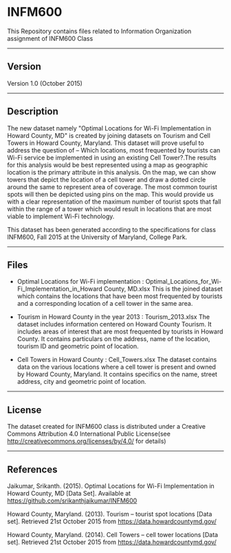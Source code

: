 # INFM600
This Repository contains files related to Information Organization assignment of INFM600 Class

-------
Version
-------

Version 1.0 (October 2015)

-----------
Description
-----------

The new dataset namely "Optimal Locations for Wi-Fi Implementation in Howard County, MD" 
is created by joining datasets on Tourism and Cell Towers in Howard County, Maryland. 
This dataset will prove useful to address the question of – Which locations, most frequented 
by tourists can Wi-Fi service be implemented in using an existing Cell Tower?.The results 
for this analysis would be best represented using a map as geographic location is the 
primary attribute in this analysis. On the map, we can show towers that depict the location 
of a cell tower and draw a dotted circle around the same to represent area of coverage. 
The most common tourist spots will then be depicted using pins on the map. This would 
provide us with a clear representation of the maximum number of tourist spots that fall 
within the range of a tower which would result in locations that are most viable to 
implement Wi-Fi technology.

This dataset has been generated according to the specifications for class
INFM600, Fall 2015 at the University of Maryland, College Park.

-----
Files
-----


* Optimal Locations for Wi-Fi implementation : Optimal_Locations_for_Wi-Fi_Implementation_in_Howard County, MD.xlsx
        This is the joined dataset which contains the locations that have
        been most frequented by tourists and a corresponding location of a
	cell tower in the same area.

* Tourism in Howard County in the year 2013 : Tourism_2013.xlsx
        The dataset includes information centered on Howard County Tourism. 
        It includes areas of interest that are most frequented by tourists in Howard 
        County. It contains particulars on the address, name of the location, 
        tourism ID and geometric point of location.

* Cell Towers in Howard County : Cell_Towers.xlsx
        The dataset contains data on the various locations 
        where a cell tower is present and owned by Howard County, Maryland. 
        It contains specifics on the name, street address, city and 
        geometric point of location.

------- 
License
-------

The dataset created for INFM600 class is distributed under a Creative Commons Attribution 4.0 
International Public License(see http://creativecommons.org/licenses/by/4.0/ for details)


----------
References
----------

Jaikumar, Srikanth. (2015). Optimal Locations for Wi-Fi Implementation in Howard County, MD [Data Set].
Available at https://github.com/srikanthjaikumar/INFM600

Howard County, Maryland. (2013). Tourism – tourist spot locations [Data set]. 
Retrieved 21st October 2015 from https://data.howardcountymd.gov/

Howard County, Maryland. (2014). Cell Towers – cell tower locations [Data set]. 
Retrieved 21st October 2015 from https://data.howardcountymd.gov/
